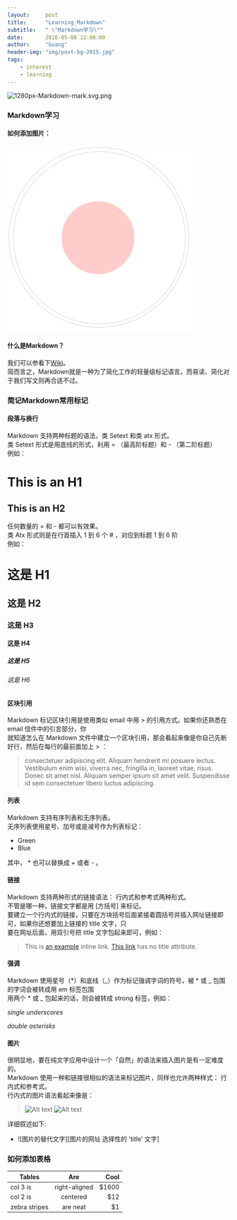 ```yaml
---
layout:     post
title:      "Learning_Markdown"
subtitle:   " \"Markdown学习\""
date:       2016-05-08 12:00:00
author:     "Guang"
header-img: "img/post-bg-2015.jpg"
tags:
    - interest
    - learning
---
```



![1280px-Markdown-mark.svg.png](https://upload.wikimedia.org/wikipedia/commons/thumb/4/48/Markdown-mark.svg/1280px-Markdown-mark.svg.png "Markdown")

### **Markdown学习**

#### **如何添加图片：**

![dian.png](/img/in-post/dian.png "点")

#### **什么是Markdown？**

我们可以参看下[Wiki](https://zh.wikipedia.org/wiki/Markdown "Markdown")。  
简而言之，Markdown就是一种为了简化工作的轻量级标记语言。而易读、简化对于我们写文则再合适不过。

### 简记Markdown常用标记

#### **段落与换行**

Markdown 支持两种标题的语法，类 Setext 和类 atx 形式。  
类 Setext 形式是用底线的形式，利用 = （最高阶标题）和 - （第二阶标题）    
例如：

This is an H1
=============

This is an H2
-------------

任何数量的 = 和 - 都可以有效果。  
类 Atx 形式则是在行首插入 1 到 6 个 # ，对应到标题 1 到 6 阶  
例如：

# 这是 H1

## 这是 H2

### 这是 H3

#### 这是 H4

##### 这是 H5

###### 这是 H6

#### 区块引用

Markdown 标记区块引用是使用类似 email 中用 > 的引用方式。如果你还熟悉在 email 信件中的引言部分，你  
就知道怎么在 Markdown 文件中建立一个区块引用，那会看起来像是你自己先断好行，然后在每行的最前面加上 > ：  

> consectetuer adipiscing elit. Aliquam hendrerit mi posuere lectus.
> Vestibulum enim wisi, viverra nec, fringilla in, laoreet vitae, risus.
> Donec sit amet nisl. Aliquam semper ipsum sit amet velit. Suspendisse
> id sem consectetuer libero luctus adipiscing.

#### **列表**

Markdown 支持有序列表和无序列表。      
无序列表使用星号、加号或是减号作为列表标记：    

* Green
* Blue

其中， * 也可以替换成 + 或者 - 。  

#### **链接**

Markdown 支持两种形式的链接语法： 行内式和参考式两种形式。  
不管是哪一种，链接文字都是用 [方括号] 来标记。  
要建立一个行内式的链接，只要在方块括号后面紧接着圆括号并插入网址链接即可，如果你还想要加上链接的 title 文字，只  
要在网址后面，用双引号把 title 文字包起来即可，例如：   

> This is [an example](http://example.com/ "Title") inline link.
> [This link](http://example.net/) has no title attribute.

#### **强调**

Markdown 使用星号（*）和底线（_）作为标记强调字词的符号，被 * 或 _ 包围的字词会被转成用 em 标签包围    
用两个 * 或 _ 包起来的话，则会被转成 strong 标签，例如：    

_single underscores_

*double asterisks*

#### **图片**

很明显地，要在纯文字应用中设计一个「自然」的语法来插入图片是有一定难度的。  
Markdown 使用一种和链接很相似的语法来标记图片，同样也允许两种样式： 行内式和参考式。  
行内式的图片语法看起来像是：    

> ![Alt text](/path/to/img.jpg)
> ![Alt text](/path/to/img.jpg "Optional title")

详细叙述如下:    
+ ![图片的替代文字][图片的网址 选择性的 'title' 文字]

### **如何添加表格**


| Tables        | Are           | Cool  |
| ------------- |:-------------:| -----:|
| col 3 is      | right-aligned | $1600 |
| col 2 is      | centered      |   $12 |
| zebra stripes | are neat      |    $1 |
